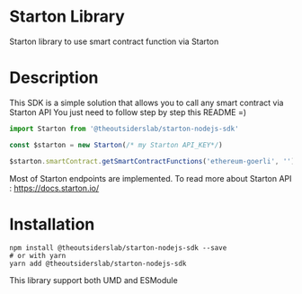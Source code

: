 # Starton Library

Starton library to use smart contract function via Starton

# Description

This SDK is a simple solution that allows you to call any smart contract via Starton API
You just need to follow step by step this README =)

```js
import Starton from '@theoutsiderslab/starton-nodejs-sdk'

const $starton = new Starton(/* my Starton API_KEY*/)

$starton.smartContract.getSmartContractFunctions('ethereum-goerli', '')
```

Most of Starton endpoints are implemented.
To read more about Starton API : https://docs.starton.io/

# Installation

```
npm install @theoutsiderslab/starton-nodejs-sdk --save
# or with yarn
yarn add @theoutsiderslab/starton-nodejs-sdk
```

This library support both UMD and ESModule
